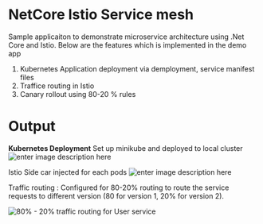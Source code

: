 # NetCore Istio Service mesh

Sample applicaiton to demonstrate microservice architecture using .Net Core and Istio. Below are the features which is implemented in the demo app

 1. Kubernetes Application deployment via demployment, service manifest files
 2. Traffice routing in Istio
 3. Canary rollout using 80-20 % rules 

# Output

**Kubernetes Deployment**
Set up minikube and deployed to local cluster 
![enter image description here](https://i.imgur.com/i76mX4f.png)

Istio Side car injected for each pods 
![enter image description here](https://i.imgur.com/Zcyzkis.png)

Traffic routing : Configured for 80-20% routing to route the service requests to different version (80 for version 1, 20% for version 2). 

![80% - 20% traffic routing for User service](https://i.imgur.com/SpMgZlN.png)

